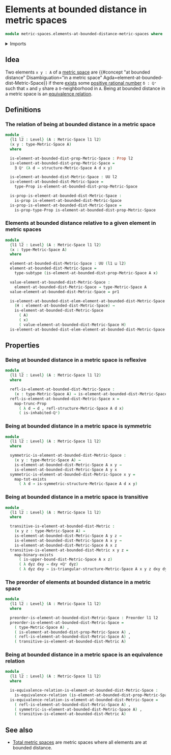 # Elements at bounded distance in metric spaces

```agda
module metric-spaces.elements-at-bounded-distance-metric-spaces where
```

<details><summary>Imports</summary>

```agda
open import elementary-number-theory.positive-rational-numbers

open import foundation.dependent-pair-types
open import foundation.equivalence-relations
open import foundation.existential-quantification
open import foundation.function-types
open import foundation.functoriality-propositional-truncation
open import foundation.propositional-truncations
open import foundation.propositions
open import foundation.subtypes
open import foundation.universe-levels

open import logic.functoriality-existential-quantification

open import metric-spaces.metric-spaces

open import order-theory.preorders
```

</details>

## Idea

Two elements `x y : A` of a [metric space](metric-spaces.metric-spaces.md) are
{{#concept "at bounded distance" Disambiguation="in a metric space" Agda=element-at-bounded-dist-Metric-Space}}
if there [exists](foundation.existential-quantification.md) some
[positive rational number](elementary-number-theory.positive-rational-numbers.md)
`δ : ℚ⁺` such that `x` and `y` share a `δ`-neighborhood in `A`. Being at bounded
distance in a metric space is an
[equivalence relation](foundation.equivalence-relations.md).

## Definitions

### The relation of being at bounded distance in a metric space

```agda
module _
  {l1 l2 : Level} (A : Metric-Space l1 l2)
  (x y : type-Metric-Space A)
  where

  is-element-at-bounded-dist-prop-Metric-Space : Prop l2
  is-element-at-bounded-dist-prop-Metric-Space =
    ∃ ℚ⁺ (λ d → structure-Metric-Space A d x y)

  is-element-at-bounded-dist-Metric-Space : UU l2
  is-element-at-bounded-dist-Metric-Space =
    type-Prop is-element-at-bounded-dist-prop-Metric-Space

  is-prop-is-element-at-bounded-dist-Metric-Space :
    is-prop is-element-at-bounded-dist-Metric-Space
  is-prop-is-element-at-bounded-dist-Metric-Space =
    is-prop-type-Prop is-element-at-bounded-dist-prop-Metric-Space
```

### Elements at bounded distance relative to a given element in metric spaces

```agda
module _
  {l1 l2 : Level} (A : Metric-Space l1 l2)
  (x : type-Metric-Space A)
  where

  element-at-bounded-dist-Metric-Space : UU (l1 ⊔ l2)
  element-at-bounded-dist-Metric-Space =
    type-subtype (is-element-at-bounded-dist-prop-Metric-Space A x)

  value-element-at-bounded-dist-Metric-Space :
    element-at-bounded-dist-Metric-Space → type-Metric-Space A
  value-element-at-bounded-dist-Metric-Space = pr1

  is-element-at-bounded-dist-elem-element-at-bounded-dist-Metric-Space :
    (H : element-at-bounded-dist-Metric-Space) →
    is-element-at-bounded-dist-Metric-Space
      ( A)
      ( x)
      ( value-element-at-bounded-dist-Metric-Space H)
  is-element-at-bounded-dist-elem-element-at-bounded-dist-Metric-Space = pr2
```

## Properties

### Being at bounded distance in a metric space is reflexive

```agda
module _
  {l1 l2 : Level} (A : Metric-Space l1 l2)
  where

  refl-is-element-at-bounded-dist-Metric-Space :
    (x : type-Metric-Space A) → is-element-at-bounded-dist-Metric-Space A x x
  refl-is-element-at-bounded-dist-Metric-Space x =
    map-trunc-Prop
      ( λ d → d , refl-structure-Metric-Space A d x)
      ( is-inhabited-ℚ⁺)
```

### Being at bounded distance in a metric space is symmetric

```agda
module _
  {l1 l2 : Level} (A : Metric-Space l1 l2)
  where

  symmetric-is-element-at-bounded-dist-Metric-Space :
    (x y : type-Metric-Space A) →
    is-element-at-bounded-dist-Metric-Space A x y →
    is-element-at-bounded-dist-Metric-Space A y x
  symmetric-is-element-at-bounded-dist-Metric-Space x y =
    map-tot-exists
      ( λ d → is-symmetric-structure-Metric-Space A d x y)
```

### Being at bounded distance in a metric space is transitive

```agda
module _
  {l1 l2 : Level} (A : Metric-Space l1 l2)
  where

  transitive-is-element-at-bounded-dist-Metric :
    (x y z : type-Metric-Space A) →
    is-element-at-bounded-dist-Metric-Space A y z →
    is-element-at-bounded-dist-Metric-Space A x y →
    is-element-at-bounded-dist-Metric-Space A x z
  transitive-is-element-at-bounded-dist-Metric x y z =
    map-binary-exists
      ( is-upper-bound-dist-Metric-Space A x z)
      ( λ dyz dxy → dxy +ℚ⁺ dyz)
      ( λ dyz dxy → is-triangular-structure-Metric-Space A x y z dxy dyz)
```

### The preorder of elements at bounded distance in a metric space

```agda
module _
  {l1 l2 : Level} (A : Metric-Space l1 l2)
  where

  preorder-is-element-at-bounded-dist-Metric-Space : Preorder l1 l2
  preorder-is-element-at-bounded-dist-Metric-Space =
    ( type-Metric-Space A) ,
    ( is-element-at-bounded-dist-prop-Metric-Space A) ,
    ( refl-is-element-at-bounded-dist-Metric-Space A) ,
    ( transitive-is-element-at-bounded-dist-Metric A)
```

### Being at bounded distance in a metric space is an equivalence relation

```agda
module _
  {l1 l2 : Level} (A : Metric-Space l1 l2)
  where

  is-equivalence-relation-is-element-at-bounded-dist-Metric-Space :
    is-equivalence-relation (is-element-at-bounded-dist-prop-Metric-Space A)
  is-equivalence-relation-is-element-at-bounded-dist-Metric-Space =
    ( refl-is-element-at-bounded-dist-Metric-Space A) ,
    ( symmetric-is-element-at-bounded-dist-Metric-Space A) ,
    ( transitive-is-element-at-bounded-dist-Metric A)
```

## See also

- [Total metric spaces](metric-spaces.total-metric-spaces.md) are metric spaces
  where all elements are at bounded distance.
